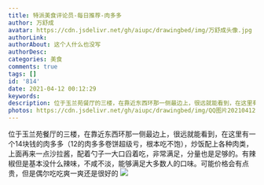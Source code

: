 ```yaml
---
title: 特派美食评论员-每日推荐-肉多多
author: 万舒成
avatar: https://cdn.jsdelivr.net/gh/aiupc/drawingbed/img/万舒成头像.jpg
authorLink: 
authorAbout: 这个人什么也没写
authorDesc: 
categories: 美食
comments: true
tags: []
id: '814'
date: 2021-04-12 00:12:29
keywords:
description: 位于玉兰苑餐厅的三楼，在靠近东西环那一侧最边上，很远就能看到，在这里有一个14块钱的肉多多（12的肉...
photos: https://cdn.jsdelivr.net/gh/aiupc/drawingbed/img/QQ图片20210412000701-rotated-e1618157257134.jpg
---
```


位于玉兰苑餐厅的三楼，在靠近东西环那一侧最边上，很远就能看到，在这里有一个14块钱的肉多多（12的肉多多卷饼超级亏，根本吃不饱），炒饭配上各种肉类，上面再来一点沙拉酱，配着勺子一大口舀着吃，非常满足，分量也是足够的。有辣椒但是基本没什么辣味，不咸不淡，能够满足大多数人的口味。可能价格会有点贵，但是偶尔吃吃爽一爽还是很好的 ![](https://cdn.jsdelivr.net/gh/aiupc/drawingbed/img/QQ图片20210412000701-rotated-e1618157257134.jpg)